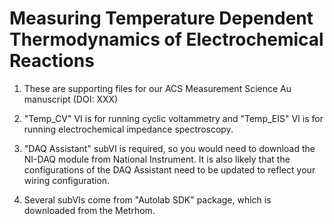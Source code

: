 # Measuring Temperature Dependent Thermodynamics of Electrochemical Reactions 
1. These are supporting files for our ACS Measurement Science Au manuscript (DOI: XXX) 

2. "Temp_CV" VI is for running cyclic voltammetry and "Temp_EIS" VI is for running electrochemical impedance spectroscopy. 

3. "DAQ Assistant" subVI is required, so you would need to download the NI-DAQ module from National Instrument. It is also likely that the configurations of the DAQ Assistant need to be updated to reflect your wiring configuration. 

4. Several subVIs come from "Autolab SDK" package, which is downloaded from the Metrhom.
